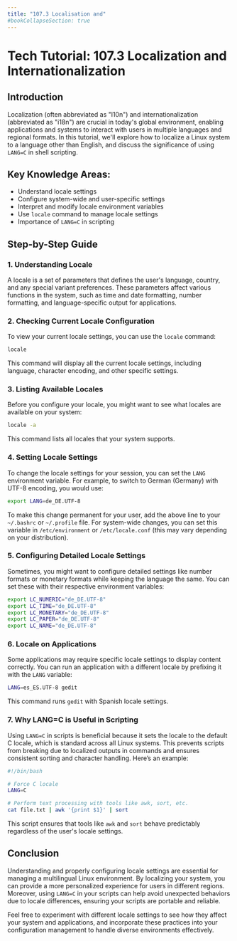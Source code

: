 ```yaml
---
title: "107.3 Localisation and"
#bookCollapseSection: true
---
```


# Tech Tutorial: 107.3 Localization and Internationalization

## Introduction

Localization (often abbreviated as "l10n") and internationalization (abbreviated as "i18n") are crucial in today's global environment, enabling applications and systems to interact with users in multiple languages and regional formats. In this tutorial, we'll explore how to localize a Linux system to a language other than English, and discuss the significance of using `LANG=C` in shell scripting.

## Key Knowledge Areas:

- Understand locale settings
- Configure system-wide and user-specific settings
- Interpret and modify locale environment variables
- Use `locale` command to manage locale settings
- Importance of `LANG=C` in scripting

## Step-by-Step Guide

### 1. Understanding Locale

A locale is a set of parameters that defines the user's language, country, and any special variant preferences. These parameters affect various functions in the system, such as time and date formatting, number formatting, and language-specific output for applications.

### 2. Checking Current Locale Configuration

To view your current locale settings, you can use the `locale` command:

```bash
locale
```

This command will display all the current locale settings, including language, character encoding, and other specific settings.

### 3. Listing Available Locales

Before you configure your locale, you might want to see what locales are available on your system:

```bash
locale -a
```

This command lists all locales that your system supports.

### 4. Setting Locale Settings

To change the locale settings for your session, you can set the `LANG` environment variable. For example, to switch to German (Germany) with UTF-8 encoding, you would use:

```bash
export LANG=de_DE.UTF-8
```

To make this change permanent for your user, add the above line to your `~/.bashrc` or `~/.profile` file. For system-wide changes, you can set this variable in `/etc/environment` or `/etc/locale.conf` (this may vary depending on your distribution).

### 5. Configuring Detailed Locale Settings

Sometimes, you might want to configure detailed settings like number formats or monetary formats while keeping the language the same. You can set these with their respective environment variables:

```bash
export LC_NUMERIC="de_DE.UTF-8"
export LC_TIME="de_DE.UTF-8"
export LC_MONETARY="de_DE.UTF-8"
export LC_PAPER="de_DE.UTF-8"
export LC_NAME="de_DE.UTF-8"
```

### 6. Locale on Applications

Some applications may require specific locale settings to display content correctly. You can run an application with a different locale by prefixing it with the `LANG` variable:

```bash
LANG=es_ES.UTF-8 gedit
```

This command runs `gedit` with Spanish locale settings.

### 7. Why LANG=C is Useful in Scripting

Using `LANG=C` in scripts is beneficial because it sets the locale to the default C locale, which is standard across all Linux systems. This prevents scripts from breaking due to localized outputs in commands and ensures consistent sorting and character handling. Here’s an example:

```bash
#!/bin/bash

# Force C locale
LANG=C

# Perform text processing with tools like awk, sort, etc.
cat file.txt | awk '{print $1}' | sort
```

This script ensures that tools like `awk` and `sort` behave predictably regardless of the user's locale settings.

## Conclusion

Understanding and properly configuring locale settings are essential for managing a multilingual Linux environment. By localizing your system, you can provide a more personalized experience for users in different regions. Moreover, using `LANG=C` in your scripts can help avoid unexpected behaviors due to locale differences, ensuring your scripts are portable and reliable.

Feel free to experiment with different locale settings to see how they affect your system and applications, and incorporate these practices into your configuration management to handle diverse environments effectively.